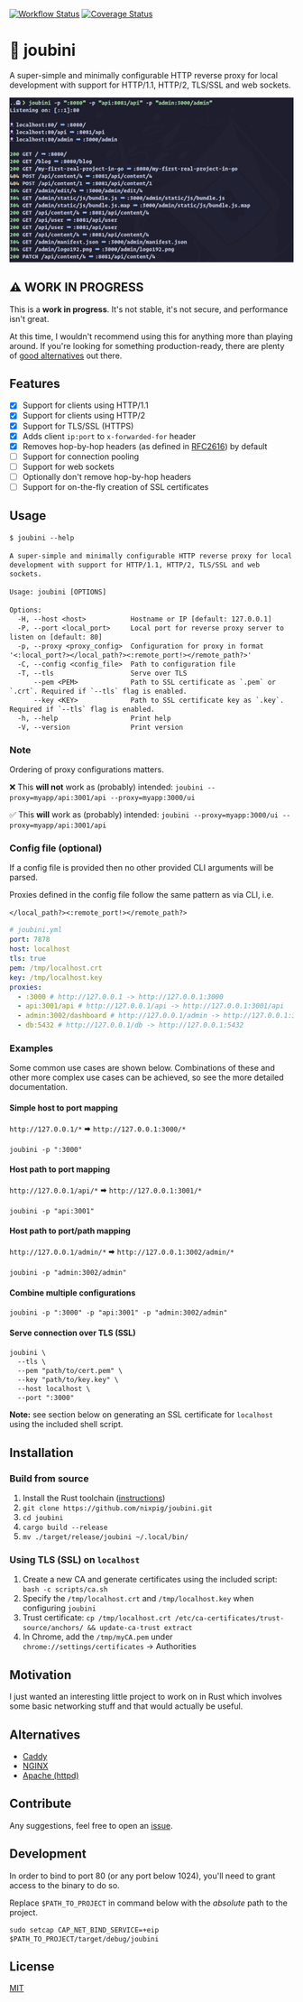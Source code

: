 [![Workflow Status](https://github.com/nixpig/joubini/actions/workflows/general.yml/badge.svg?branch=main)](https://github.com/nixpig/joubini/actions/workflows/general.yml?query=branch%3Amain)
[![Coverage Status](https://coveralls.io/repos/github/nixpig/joubini/badge.svg?branch=main)](https://coveralls.io/github/nixpig/joubini?branch=main)

# 🐙 joubini

A super-simple and minimally configurable HTTP reverse proxy for local development with support for HTTP/1.1, HTTP/2, TLS/SSL and web sockets.

![Screenshot of Joubini running as reverse proxy](screenshot.png)

## ⚠️ WORK IN PROGRESS

This is a **work in progress**. It's not stable, it's not secure, and performance isn't great.

At this time, I wouldn't recommend using this for anything more than playing around. If you're looking for something production-ready, there are plenty of [good alternatives](#Alternatives) out there.

## Features

- [x] Support for clients using HTTP/1.1
- [x] Support for clients using HTTP/2
- [x] Support for TLS/SSL (HTTPS)
- [x] Adds client `ip:port` to `x-forwarded-for` header
- [x] Removes hop-by-hop headers (as defined in [RFC2616](https://datatracker.ietf.org/doc/html/rfc2616#section-13.5.1)) by default
- [ ] Support for connection pooling
- [ ] Support for web sockets
- [ ] Optionally don't remove hop-by-hop headers
- [ ] Support for on-the-fly creation of SSL certificates

## Usage

```shell
$ joubini --help

A super-simple and minimally configurable HTTP reverse proxy for local development with support for HTTP/1.1, HTTP/2, TLS/SSL and web sockets.

Usage: joubini [OPTIONS]

Options:
  -H, --host <host>           Hostname or IP [default: 127.0.0.1]
  -P, --port <local_port>     Local port for reverse proxy server to listen on [default: 80]
  -p, --proxy <proxy_config>  Configuration for proxy in format '<:local_port?></local_path?><:remote_port!></remote_path?>'
  -C, --config <config_file>  Path to configuration file
  -T, --tls                   Serve over TLS
      --pem <PEM>             Path to SSL certificate as `.pem` or `.crt`. Required if `--tls` flag is enabled.
      --key <KEY>             Path to SSL certificate key as `.key`. Required if `--tls` flag is enabled.
  -h, --help                  Print help
  -V, --version               Print version

```

### Note

Ordering of proxy configurations matters.

❌ This **will not** work as (probably) intended:
`joubini --proxy=myapp/api:3001/api --proxy=myapp:3000/ui`

✅ This **will** work as (probably) intended:
`joubini --proxy=myapp:3000/ui --proxy=myapp/api:3001/api`

### Config file (optional)

If a config file is provided then no other provided CLI arguments will be parsed.

Proxies defined in the config file follow the same pattern as via CLI, i.e.

`</local_path?><:remote_port!></remote_path?>`

```yaml
# joubini.yml
port: 7878
host: localhost
tls: true
pem: /tmp/localhost.crt
key: /tmp/localhost.key
proxies:
  - :3000 # http://127.0.0.1 -> http://127.0.0.1:3000
  - api:3001/api # http://127.0.0.1/api -> http://127.0.0.1:3001/api
  - admin:3002/dashboard # http://127.0.0.1/admin -> http://127.0.0.1:3002/dashboard
  - db:5432 # http://127.0.0.1/db -> http://127.0.0.1:5432
```

### Examples

Some common use cases are shown below. Combinations of these and other more complex use cases can be achieved, so see the more detailed documentation.

#### Simple host to port mapping

`http://127.0.0.1/*` 🠮 `http://127.0.0.1:3000/*`

```shell
joubini -p ":3000"
```

#### Host path to port mapping

`http://127.0.0.1/api/*` 🠮 `http://127.0.0.1:3001/*`

```shell
joubini -p "api:3001"
```

#### Host path to port/path mapping

`http://127.0.0.1/admin/*` 🠮 `http://127.0.0.1:3002/admin/*`

```shell
joubini -p "admin:3002/admin"
```

#### Combine multiple configurations

```shell
joubini -p ":3000" -p "api:3001" -p "admin:3002/admin"
```

#### Serve connection over TLS (SSL)

```shell
joubini \
  --tls \
  --pem "path/to/cert.pem" \
  --key "path/to/key.key" \
  --host localhost \
  --port ":3000"
```

**Note:** see section below on generating an SSL certificate for `localhost` using the included shell script.

## Installation

### Build from source

1. Install the Rust toolchain ([instructions](https://rustup.rs/))
1. `git clone https://github.com/nixpig/joubini.git`
1. `cd joubini`
1. `cargo build --release`
1. `mv ./target/release/joubini ~/.local/bin/`

### Using TLS (SSL) on `localhost`

1. Create a new CA and generate certificates using the included script: `bash -c scripts/ca.sh`
1. Specify the `/tmp/localhost.crt` and `/tmp/localhost.key` when configuring `joubini`
1. Trust certificate: `cp /tmp/localhost.crt /etc/ca-certificates/trust-source/anchors/ && update-ca-trust extract`
1. In Chrome, add the `/tmp/myCA.pem` under `chrome://settings/certificates` -> Authorities

## Motivation

I just wanted an interesting little project to work on in Rust which involves some basic networking stuff and that would actually be useful.

## Alternatives

- [Caddy](https://caddyserver.com/)
- [NGINX](https://www.nginx.com/)
- [Apache (httpd)](https://httpd.apache.org/)

## Contribute

Any suggestions, feel free to open an [issue](https://github.com/nixpig/joubini/issues).

## Development

In order to bind to port 80 (or any port below 1024), you'll need to grant access to the binary to do so.

Replace `$PATH_TO_PROJECT` in command below with the _absolute_ path to the project.

```shell
sudo setcap CAP_NET_BIND_SERVICE=+eip $PATH_TO_PROJECT/target/debug/joubini

```

## License

[MIT](https://github.com/nixpig/joubini?tab=MIT-1-ov-file#readme)
